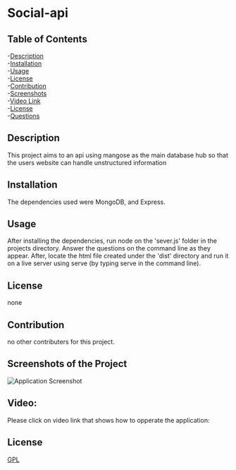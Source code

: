 # Social-api
    
## Table of Contents
-[Description](#description)<br/>
-[Installation](#installation)<br/>
-[Usage](#usage)<br/>
-[License](#license)<br/>
-[Contribution](#contribution)<br/>
-[Screenshots](#screenshots)<br/>
-[Video Link](#video)<br/>
-[License](#license)<br/>
-[Questions](#questions)<br/>
    
## Description
This project aims to an api using mangose as the main database hub so that the users website can handle unstructured information

## Installation
The dependencies used were MongoDB, and Express.

## Usage
After installing the dependencies, run node on the 'sever.js' folder in the projects directory. Answer the questions on the command line as they appear. 
After, locate the html file created under the 'dist' directory and run it on a live server using serve (by typing serve in the command line).

## License
none
    
## Contribution
no other contributers for this project.

## Screenshots of the Project
![Application Screenshot](./media/html_creation.jpg?raw=true "Application Screenshot")

## Video:
Please click on video link that shows how to opperate the application:

## License
[GPL](https://choosealicense.com/licenses/gpl-3.0/)
